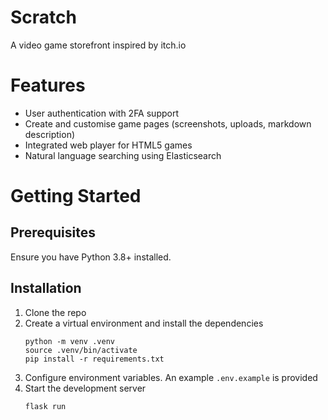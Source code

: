 # Scratch
A video game storefront inspired by itch.io

# Features
- User authentication with 2FA support
- Create and customise game pages (screenshots, uploads, markdown description)
- Integrated web player for HTML5 games
- Natural language searching using Elasticsearch

# Getting Started
## Prerequisites
Ensure you have Python 3.8+ installed.

## Installation
1. Clone the repo
2. Create a virtual environment and install the dependencies
   ```
   python -m venv .venv
   source .venv/bin/activate
   pip install -r requirements.txt
   ```
3. Configure environment variables. An example `.env.example` is provided
4. Start the development server
   ```
   flask run
   ```
